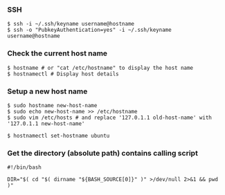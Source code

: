 
### SSH

    $ ssh -i ~/.ssh/keyname username@hostname
    $ ssh -o "PubkeyAuthentication=yes" -i ~/.ssh/keyname username@hostname

### Check the current host name

    $ hostname # or "cat /etc/hostname" to display the host name
    $ hostnamectl # Display host details

### Setup a new host name

    $ sudo hostname new-host-name
    $ sudo echo new-host-name >> /etc/hostname
    $ sudo vim /etc/hosts # and replace '127.0.1.1 old-host-name' with '127.0.1.1 new-host-name'

    $ hostnamectl set-hostname ubuntu

### Get the directory (absolute path) contains calling script

    #!/bin/bash

    DIR="$( cd "$( dirname "${BASH_SOURCE[0]}" )" >/dev/null 2>&1 && pwd )"
